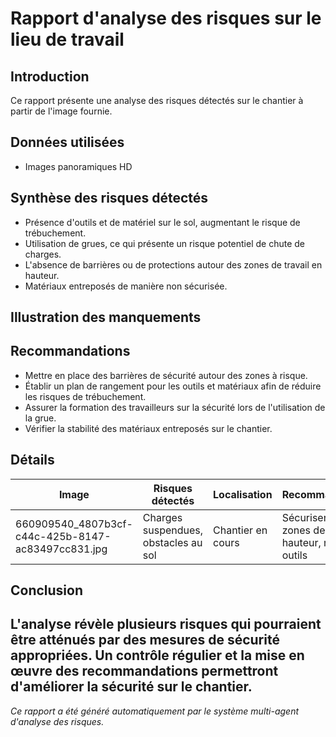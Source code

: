 # Rapport d'analyse des risques sur le lieu de travail
## Introduction
Ce rapport présente une analyse des risques détectés sur le chantier à partir de l'image fournie.

## Données utilisées
- Images panoramiques HD

## Synthèse des risques détectés
- Présence d'outils et de matériel sur le sol, augmentant le risque de trébuchement.
- Utilisation de grues, ce qui présente un risque potentiel de chute de charges.
- L'absence de barrières ou de protections autour des zones de travail en hauteur.
- Matériaux entreposés de manière non sécurisée.

## Illustration des manquements
<!-- Insertion d'images annotées ou de schémas -->

## Recommandations
- Mettre en place des barrières de sécurité autour des zones à risque.
- Établir un plan de rangement pour les outils et matériaux afin de réduire les risques de trébuchement.
- Assurer la formation des travailleurs sur la sécurité lors de l'utilisation de la grue.
- Vérifier la stabilité des matériaux entreposés sur le chantier.

## Détails
| Image | Risques détectés | Localisation | Recommandations |
|-------|------------------|--------------|-----------------|
| 660909540_4807b3cf-c44c-425b-8147-ac83497cc831.jpg | Charges suspendues, obstacles au sol | Chantier en cours | Sécuriser les zones de travail en hauteur, ranger les outils |

## Conclusion
L'analyse révèle plusieurs risques qui pourraient être atténués par des mesures de sécurité appropriées. Un contrôle régulier et la mise en œuvre des recommandations permettront d'améliorer la sécurité sur le chantier.
--- 
*Ce rapport a été généré automatiquement par le système multi-agent d'analyse des risques.*